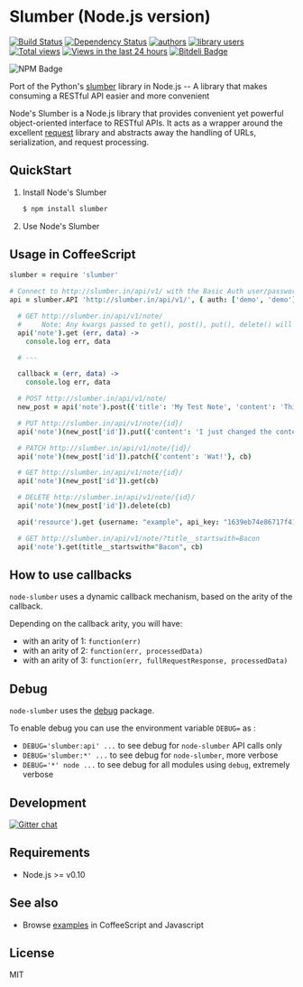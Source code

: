 Slumber (Node.js version)
=========================

[![Build Status](https://travis-ci.org/moul/node-slumber.png?branch=master)](https://travis-ci.org/moul/node-slumber)
[![Dependency Status](https://david-dm.org/moul/node-slumber.png?theme=shields.io)](https://david-dm.org/moul/node-slumber)
[![authors](https://sourcegraph.com/api/repos/github.com/moul/node-slumber/badges/authors.png)](https://sourcegraph.com/github.com/moul/node-slumber)
[![library users](https://sourcegraph.com/api/repos/github.com/moul/node-slumber/badges/library-users.png)](https://sourcegraph.com/github.com/moul/node-slumber)
[![Total views](https://sourcegraph.com/api/repos/github.com/moul/node-slumber/counters/views.png)](https://sourcegraph.com/github.com/moul/node-slumber)
[![Views in the last 24 hours](https://sourcegraph.com/api/repos/github.com/moul/node-slumber/counters/views-24h.png)](https://sourcegraph.com/github.com/moul/node-slumber)
[![Bitdeli Badge](https://d2weczhvl823v0.cloudfront.net/moul/node-slumber/trend.png)](https://bitdeli.com/free "Bitdeli Badge")

![NPM Badge](https://nodei.co/npm/slumber.png?downloads=true&stars=true "NPM Badge")

Port of the Python's [slumber](https://github.com/dstufft/slumber) library in Node.js -- A library that makes consuming a RESTful API easier and more convenient

Node's Slumber is a Node.js library that provides convenient yet powerful object-oriented interface to RESTful APIs.
It acts as a wrapper around the excellent [request](https://github.com/mikeal/request) library and abstracts away the handling of URLs, serialization, and request processing.

QuickStart
----------

1. Install Node's Slumber

    ```bash
    $ npm install slumber
    ```

2. Use Node's Slumber

Usage in CoffeeScript
---------------------

```coffee
slumber = require 'slumber'

# Connect to http://slumber.in/api/v1/ with the Basic Auth user/password of demo/demo
api = slumber.API 'http://slumber.in/api/v1/', { auth: ['demo', 'demo'] }, ->

  # GET http://slumber.in/api/v1/note/
  #     Note: Any kwargs passed to get(), post(), put(), delete() will be used as url parameters
  api('note').get (err, data) ->
    console.log err, data

  # ---

  callback = (err, data) ->
    console.log err, data

  # POST http://slumber.in/api/v1/note/
  new_post = api('note').post({'title': 'My Test Note', 'content': 'This is the content of my Test Note!'}, cb)

  # PUT http://slumber.in/api/v1/note/{id}/
  api('note')(new_post['id']).put({'content': 'I just changed the content of my Test Note!'}, cb)

  # PATCH http://slumber.in/api/v1/note/{id}/
  api('note')(new_post['id']).patch({'content': 'Wat!'}, cb)

  # GET http://slumber.in/api/v1/note/{id}/
  api('note')(new_post['id']).get(cb)

  # DELETE http://slumber.in/api/v1/note/{id}/
  api('note')(new_post['id']).delete(cb)

  api('resource').get {username: "example", api_key: "1639eb74e86717f410c640d2712557aac0e989c8"}, cb

  # GET http://slumber.in/api/v1/note/?title__startswith=Bacon
  api('note').get(title__startswith="Bacon", cb)
```

How to use callbacks
--------------------

`node-slumber` uses a dynamic callback mechanism, based on the arity of the callback.

Depending on the callback arity, you will have:

- with an arity of 1: `function(err)`
- with an arity of 2: `function(err, processedData)`
- with an arity of 3: `function(err, fullRequestResponse, processedData)`

Debug
-----

`node-slumber` uses the [debug](https://www.npmjs.com/package/debug) package.

To enable debug you can use the environment variable `DEBUG=` as :

- `DEBUG='slumber:api' ...` to see debug for `node-slumber` API calls only
- `DEBUG='slumber:*' ...` to see debug for `node-slumber`, more verbose
- `DEBUG='*' node ...` to see debug for all modules using `debug`, extremely verbose

Development
-----------

[![Gitter chat](https://badges.gitter.im/moul/node-slumber.png)](https://gitter.im/moul/node-slumber)

Requirements
------------

- Node.js >= v0.10

See also
--------

* Browse [examples](https://github.com/moul/node-slumber/tree/master/examples) in CoffeeScript and Javascript

License
-------

MIT
